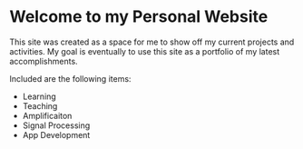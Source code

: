 # Welcome to my Personal Website

This site was created as a space for me to show off my current projects and activities.  My goal is eventually to use this site as a portfolio of my latest accomplishments. 

Included are the following items:
* Learning
* Teaching
* Amplificaiton
* Signal Processing
* App Development
